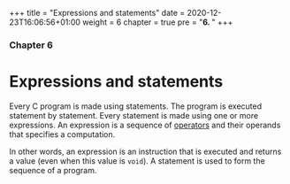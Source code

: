 +++
title = "Expressions and statements"
date = 2020-12-23T16:06:56+01:00
weight = 6
chapter = true
pre = "<b>6. </b>"
+++

### Chapter 6

# Expressions and statements

Every C program is made using statements. The program is executed statement by statement. Every statement is made using one or more expressions. An expression is a sequence of [operators](../operators) and their operands that specifies a computation.

In other words, an expression is an instruction that is executed and returns a value (even when this value is `void`). A statement is used to form the sequence of a program.
